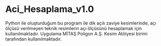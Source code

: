 # Aci_Hesaplama_v1.0
Python ile oluşturduğum bu program ile dik açılı zaviye kesimlerinde, açı ölçüsü verilmeyen teknik resimlerin açı ölçüsünü hesaplamak için kullanılmaktadır. Uygulama MİTAŞ Poligon A.Ş. Kesim Atölyesi birimi tarafından kullanılmaktadır.
